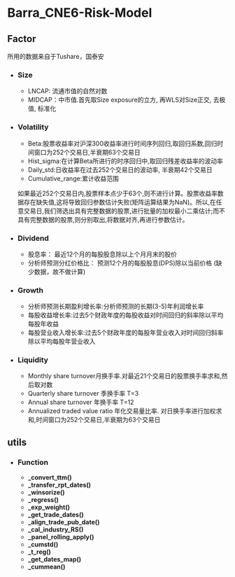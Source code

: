 # Barra_CNE6-Risk-Model

## Factor

所用的数据来自于Tushare，国泰安

- ### **Size**


  - LNCAP: 流通市值的自然对数

  * MIDCAP：中市值.首先取Size exposure的立方, 再WLS对Size正交, 去极值, 标准化
- ### Volatility


  - Beta:股票收益率对沪深300收益率进行时间序列回归,取回归系数,回归时间窗口为252个交易日,半衰期63个交易日
  - Hist_sigma:在计算Beta所进行的时序回归中,取回归残差收益率的波动率
  - Daily_std:日收益率在过去252个交易日的波动率, 半衰期42个交易日
  - Cumulative_range:累计收益范围

  如果最近252个交易日内,股票样本点少于63个,则不进行计算。股票收益率数据存在缺失值,这将导致回归参数估计失败(矩阵运算结果为NaN)。所以,在任意交易日,我们筛选出具有完整数据的股票,进行批量的加权最小二乘估计;而不具有完整数据的股票,则分别取出,将数据对齐,再进行参数估计。
- ### Dividend


  - 股息率： 最近12个月的每股股息除以上个月月末的股价
  - 分析师预测分红价格比： 预测12个月的每股股息(DPS)除以当前价格 (缺少数据，故不做计算)
- ### Growth


  - 分析师预测长期盈利增长率:分析师预测的长期(3-5)年利润增长率
  - 每股收益增长率:过去5个财政年度的每股收益对时间回归的斜率除以平均每股年收益
  - 每股营业收入增长率:过去5个财政年度的每股年营业收入对时间回归斜率除以平均每股年营业收入
- ### Liquidity


  - Monthly share turnover月换手率.对最近21个交易日的股票换手率求和,然后取对数
  - Quarterly share turnover 季换手率 T=3
  - Annual share turnover 年换手率 T=12
  - Annualized traded value ratio 年化交易量比率. 对日换手率进行加权求和,时间窗口为252个交易日,半衰期为63个交易日




## utils

- ### Function

  - **_convert_ttm()**
  - **_transfer_rpt_dates()**
  - **_winsorize()**
  - **_regress()**
  - **_exp_weight()**
  - **_get_trade_dates()**
  - **_align_trade_pub_date()**
  - **_cal_industry_RS()**
  - **_panel_rolling_apply()**
  - **_cumstd()**
  - **_t_reg()**
  - **_get_dates_map()**
  - **_cummean()**
